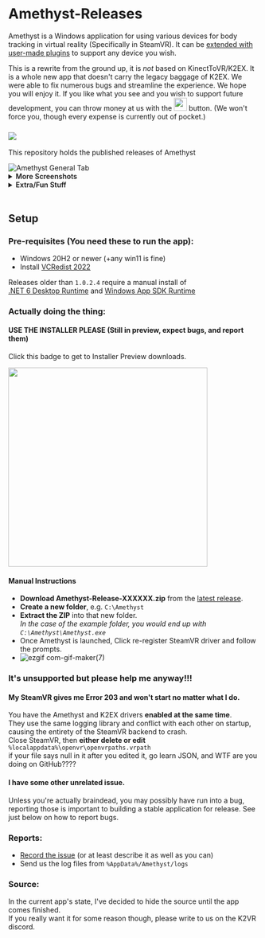 # Amethyst-Releases
Amethyst is a Windows application for using various devices for body tracking in virtual reality (Specifically in SteamVR). It can be [extended with user-made plugins](https://github.com/KinectToVR/K2TrackingDevice-Samples) to support any device you wish.

This is a rewrite from the ground up, it is *not* based on KinectToVR/K2EX. It is a whole new app that doesn't carry the legacy baggage of K2EX. We were able to fix numerous bugs and streamline the experience. We hope you will enjoy it. If you like what you see and you wish to support future development, you can throw money at us with the [<img style="display:inline; height:26px;" src="https://user-images.githubusercontent.com/8508676/189487326-eff20178-77a2-4ea4-9798-d389e53501e4.png">](https://opencollective.com/k2vr) button.
  (We won't force you, though every expense is currently out of pocket.)
### **[<img src="https://user-images.githubusercontent.com/8508676/186942339-b4aa4022-1d6f-48e1-bb60-c36277926e9f.png">](#setup)**
This repository holds the published releases of Amethyst

<img alt="Amethyst General Tab" src="https://imgur.com/kR9JfPx.png">
<details>
<summary><span style="font-weight:600;">More Screenshots</span></summary>
<img alt="Amethyst Settings Tab" src="https://imgur.com/ZwbH9Td.png"> 
<img alt="Amethyst Devices Tab" src="https://imgur.com/EARzPls.png">
<img alt="Amethyst Info Tab" src="https://imgur.com/mUyJ8Id.png"> 
</details>

<details>
<summary><span style="font-weight:600;">Extra/Fun Stuff</span></summary>
<img alt="Amethyst ExtFlip" src="https://imgur.com/MSCx6IU.png">
<img alt="Amethyst Help" src="https://imgur.com/vFgDmMt.png">
</details>
</br>

## Setup
### Pre-requisites (You need these to run the app):
- Windows 20H2 or newer (+any win11 is fine)
- Install [VCRedist 2022](https://aka.ms/vs/17/release/vc_redist.x64.exe)

Releases older than `1.0.2.4` require a manual install of  
[.NET 6 Desktop Runtime](https://dotnet.microsoft.com/en-us/download/dotnet/thank-you/runtime-desktop-6.0.4-windows-x64-installer) and [Windows App SDK Runtime](https://docs.microsoft.com/en-us/windows/apps/windows-app-sdk/downloads)

### Actually doing the thing:

#### USE THE INSTALLER PLEASE (Still in preview, expect bugs, and report them)
Click this badge to get to Installer Preview downloads.

[<img style="width:400px; height:auto;" src="https://user-images.githubusercontent.com/8508676/189486639-7a845f9a-2ac9-4271-a67f-b2c087eaea07.png">](https://github.com/KinectToVR/Amethyst-Installer-Releases/releases/latest)

#### Manual Instructions

 - **Download Amethyst-Release-XXXXXX.zip** from the [latest release](https://github.com/KinectToVR/Amethyst-Releases/releases/latest).
 - **Create a new folder**, e.g. `C:\Amethyst`
 - **Extract the ZIP** into that new folder.  
   *In the case of the example folder, you would end up with `C:\Amethyst\Amethyst.exe`*
 - Once Amethyst is launched, Click re-register SteamVR driver and follow the prompts.
 -  ![ezgif com-gif-maker(7)](https://user-images.githubusercontent.com/8508676/181381958-98f913be-e7f7-461a-9c52-d642c9090a65.gif)

### It's unsupported but please help me anyway!!!

#### My SteamVR gives me Error 203 and won't start no matter what I do.
You have the Amethyst and K2EX drivers **enabled at the same time**.  
They use the same logging library and conflict with each other on startup, causing the entirety of the SteamVR backend to crash.  
Close SteamVR, then **either delete or edit** `%localappdata%\openvr\openvrpaths.vrpath`  
if your file says null in it after you edited it, go learn JSON, and WTF are you doing on GitHub????

#### I have some other unrelated issue.
Unless you're actually braindead, you may possibly have run into a bug,  
reporting those is important to building a stable application for release. 
See just below on how to report bugs.

### Reports: 
- <ins>Record the issue</ins> (or at least describe it as well as you can)
- Send us the log files from ```%AppData%/Amethyst/logs```

### Source:
In the current app's state, I've decided to hide the source until the app comes finished.<br>
If you really want it for some reason though, please write to us on the K2VR discord.
